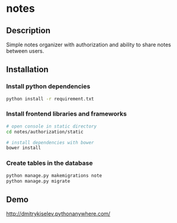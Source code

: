 # notes

## Description ##

Simple notes organizer with authorization and ability to share notes between users.

## Installation ##

### Install python dependencies ###

```bash
python install -r requirement.txt
```

### Install frontend libraries and frameworks ###

```bash
# open console in static directory
cd notes/authorization/static

# install dependencies with bower
bower install
```

### Create  tables in the database ###

```bash
python manage.py makemigrations note
python manage.py migrate
```


## Demo ##
http://dmitrykiselev.pythonanywhere.com/



